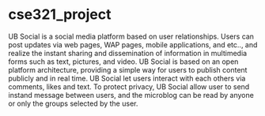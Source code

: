 # cse321_project

UB Social is a social media platform based on user relationships. Users can post updates via web pages, WAP pages, mobile applications, and etc.., and realize the instant sharing and dissemination of information in multimedia forms such as text, pictures, and video. UB Social is based on an open platform architecture, providing a simple way for users to publish content publicly and in real time. UB Social let users interact with each others via comments, likes and text. To protect privacy, UB Social allow user to send instand message between users, and the microblog can be read by anyone or only the groups selected by the user.
